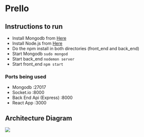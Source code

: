 # Prello
## Instructions to run

   * Install Mongodb from [Here](https://docs.mongodb.com/manual/administration/install-community/)
   * Install Node.js from [Here](https://nodejs.org/en/download/)
   * Do the npm install in both directories (front_end and back_end)
   * Start Mongodb `sudo mongod`
   * Start back_end `nodemon server`
   * Start front_end `npm start`

### Ports being used
* Mongodb :27017
* Socket.io :8000
* Back End Api (Express) :8000
* React App :3000

## Architecture Diagram
![](https://i.imgur.com/8kfXvYC.png)